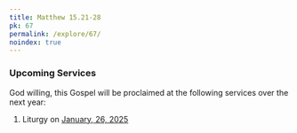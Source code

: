 ```yaml
---
title: Matthew 15.21-28
pk: 67
permalink: /explore/67/
noindex: true
---
```


### Upcoming Services

God willing, this Gospel will be proclaimed at the following services over the next year:


1. Liturgy on [January, 26, 2025](https://orthocal.info/readings/gregorian/2025/01/26/)
